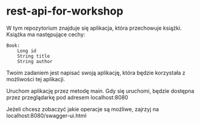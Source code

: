 # rest-api-for-workshop

W tym repozytorium znajduje się aplikacja, która przechowuje książki. Książka ma następujące cechy:

    Book:
	    Long id
	    String title
	    String author

Twoim zadaniem jest napisać swoją aplikację, która będzie korzystała z możliwości tej aplikacji.

Uruchom aplikację przez metodę main. Gdy się uruchomi, będzie dostępna przez przeglądarkę pod adresem localhost:8080

Jeżeli chcesz zobaczyć jakie operacje są możliwe, zajrzyj na localhost:8080/swagger-ui.html
